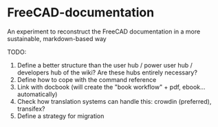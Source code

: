 # FreeCAD-documentation
An experiment to reconstruct the FreeCAD documentation in a more sustainable, markdown-based way

TODO:

1. Define a better structure than the user hub / power user hub / developers hub of the wiki? Are these hubs entirely necessary?
2. Define how to cope with the command reference
3. Link with docbook (will create the "book workflow" + pdf, ebook... automatically)
4. Check how translation systems can handle this: crowdin (preferred), transifex?
5. Define a strategy for migration
